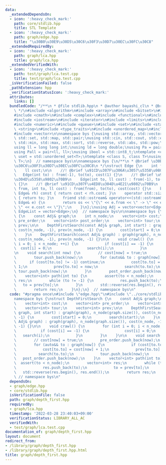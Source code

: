 ```yaml
---
data:
  _extendedDependsOn:
  - icon: ':heavy_check_mark:'
    path: core/stdlib.hpp
    title: STL Template
  - icon: ':heavy_check_mark:'
    path: graph/edge.hpp
    title: "\u30B0\u30E9\u30D5\u30C6\u30F3\u30D7\u30EC\u30FC\u30C8"
  _extendedRequiredBy:
  - icon: ':heavy_check_mark:'
    path: graph/lca.hpp
    title: graph/lca.hpp
  _extendedVerifiedWith:
  - icon: ':heavy_check_mark:'
    path: test/graph/lca.test.cpp
    title: test/graph/lca.test.cpp
  _isVerificationFailed: false
  _pathExtension: hpp
  _verificationStatusIcon: ':heavy_check_mark:'
  attributes:
    links: []
  bundledCode: "/**\n * @file stdlib.hpp\n * @author bayashi_cl\n * @brief STL Template\n\
    \ */\n#include <algorithm>\n#include <array>\n#include <bitset>\n#include <cassert>\n\
    #include <cmath>\n#include <complex>\n#include <functional>\n#include <iomanip>\n\
    #include <iostream>\n#include <iterator>\n#include <limits>\n#include <map>\n\
    #include <numeric>\n#include <queue>\n#include <set>\n#include <stack>\n#include\
    \ <string>\n#include <type_traits>\n#include <unordered_map>\n#include <unordered_set>\n\
    #include <vector>\n\nnamespace bys {\nusing std::array, std::vector, std::string,\
    \ std::set, std::map, std::pair;\nusing std::cin, std::cout, std::endl;\nusing\
    \ std::min, std::max, std::sort, std::reverse, std::abs, std::pow;\n\n// alias\n\
    using ll = long long int;\nusing ld = long double;\nusing Pa = pair<int, int>;\n\
    using Pall = pair<ll, ll>;\nusing ibool = std::int8_t;\ntemplate <class T>\nusing\
    \ uset = std::unordered_set<T>;\ntemplate <class S, class T>\nusing umap = std::unordered_map<S,\
    \ T>;\n}  // namespace bys\n\nnamespace bys {\n/**\n * @brief \u30B0\u30E9\u30D5\
    \u30C6\u30F3\u30D7\u30EC\u30FC\u30C8\n */\nstruct Edge {\n    int from, to;\n\
    \    ll cost;\n\n    //! @brief \u91CD\u307F\u306A\u3057\u5358\u9802\u70B9\n \
    \   Edge(int to) : from(-1), to(to), cost(1) {}\n    //! @brief \u91CD\u307F\u4ED8\
    \u304D\u5358\u9802\u70B9\n    Edge(int to, ll cost) : from(-1), to(to), cost(cost)\
    \ {}\n    //! @brief \u91CD\u307F\u4ED8\u304D\u4E21\u9802\u70B9\n    Edge(int\
    \ from, int to, ll cost) : from(from), to(to), cost(cost) {}\n    bool operator<(const\
    \ Edge& rh) const { return cost < rh.cost; }\n    operator std::size_t() const\
    \ { return to; }\n    friend std::ostream& operator<<(std::ostream& os, const\
    \ Edge& e) {\n        return os << \"{\" << e.from << \" -> \" << e.to << \":\
    \ \" << e.cost << \"}\";\n    }\n};\nusing Adj = vector<vector<Edge>>;\nusing\
    \ EdgeList = vector<Edge>;\n}  // namespace bys\n\nnamespace bys {\nstruct DepthFirstSearch\
    \ {\n    const Adj& graph;\n    int n_node;\n    vector<int> cost;\n    vector<int>\
    \ pre_order;\n    vector<int> post_order;\n    vector<int> tour;\n    vector<int>\
    \ prev;\n\n    DepthFirstSearch(const Adj& graph, int start) : graph(graph), n_node(graph.size()),\
    \ cost(n_node, -1), prev(n_node, -1) {\n        cost[start] = 0;\n        search(start);\n\
    \    }\n    DepthFirstSearch(const Adj& graph) : graph(graph), n_node(graph.size()),\
    \ cost(n_node, -1), prev(n_node, -1) {}\n\n    void crawl() {\n        for (int\
    \ i = 0; i < n_node; ++i) {\n            if (cost[i] == -1) {\n              \
    \  cost[i] = 0;\n                search(i);\n            }\n        }\n    }\n\
    \n    void search(int now) {\n        // cost[now] = true;\n        pre_order.push_back(now);\n\
    \        tour.push_back(now);\n        for (auto&& to : graph[now]) {\n      \
    \      if (cost[to.to] != -1) continue;\n            cost[to.to] = cost[now] +\
    \ 1;\n            prev[to.to] = now;\n            search(to.to);\n           \
    \ tour.push_back(now);\n        }\n        post_order.push_back(now);\n    }\n\
    \    vector<int> path(int to) {\n        assert(to < n_node);\n        vector<int>\
    \ res;\n        while (to != -1) {\n            res.push_back(to);\n         \
    \   to = prev[to];\n        }\n        std::reverse(res.begin(), res.end());\n\
    \        return res;\n    }\n};\n}  // namespace bys\n"
  code: "#pragma once\n#include \"edge.hpp\"\n#include \"../core/stdlib.hpp\"\n\n\
    namespace bys {\nstruct DepthFirstSearch {\n    const Adj& graph;\n    int n_node;\n\
    \    vector<int> cost;\n    vector<int> pre_order;\n    vector<int> post_order;\n\
    \    vector<int> tour;\n    vector<int> prev;\n\n    DepthFirstSearch(const Adj&\
    \ graph, int start) : graph(graph), n_node(graph.size()), cost(n_node, -1), prev(n_node,\
    \ -1) {\n        cost[start] = 0;\n        search(start);\n    }\n    DepthFirstSearch(const\
    \ Adj& graph) : graph(graph), n_node(graph.size()), cost(n_node, -1), prev(n_node,\
    \ -1) {}\n\n    void crawl() {\n        for (int i = 0; i < n_node; ++i) {\n \
    \           if (cost[i] == -1) {\n                cost[i] = 0;\n             \
    \   search(i);\n            }\n        }\n    }\n\n    void search(int now) {\n\
    \        // cost[now] = true;\n        pre_order.push_back(now);\n        tour.push_back(now);\n\
    \        for (auto&& to : graph[now]) {\n            if (cost[to.to] != -1) continue;\n\
    \            cost[to.to] = cost[now] + 1;\n            prev[to.to] = now;\n  \
    \          search(to.to);\n            tour.push_back(now);\n        }\n     \
    \   post_order.push_back(now);\n    }\n    vector<int> path(int to) {\n      \
    \  assert(to < n_node);\n        vector<int> res;\n        while (to != -1) {\n\
    \            res.push_back(to);\n            to = prev[to];\n        }\n     \
    \   std::reverse(res.begin(), res.end());\n        return res;\n    }\n};\n} \
    \ // namespace bys\n"
  dependsOn:
  - graph/edge.hpp
  - core/stdlib.hpp
  isVerificationFile: false
  path: graph/depth_first.hpp
  requiredBy:
  - graph/lca.hpp
  timestamp: '2022-03-28 23:40:03+09:00'
  verificationStatus: LIBRARY_ALL_AC
  verifiedWith:
  - test/graph/lca.test.cpp
documentation_of: graph/depth_first.hpp
layout: document
redirect_from:
- /library/graph/depth_first.hpp
- /library/graph/depth_first.hpp.html
title: graph/depth_first.hpp
---
```

